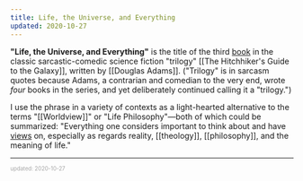```yaml
---
title: Life, the Universe, and Everything
updated: 2020-10-27
---
```


**"Life, the Universe, and Everything"** is the title of the third [book](/books)<!-- [[Books]] --> in the classic sarcastic-comedic science fiction "trilogy" [[The Hitchhiker's Guide to the Galaxy]], written by [[Douglas Adams]]. ("Trilogy" is in sarcasm quotes because Adams, a contrarian and comedian to the very end, wrote _four_ books in the series, and yet deliberately continued calling it a "trilogy.")

I use the phrase in a variety of contexts as a light-hearted alternative to the terms "[[Worldview]]" or "Life Philosophy"&mdash;both of which could be summarized: "Everything one considers important to think about and have [views](/position)<!-- [[Position]] --> on, especially as regards reality, [[theology]], [[philosophy]], and the meaning of life."

---

<sup><sub><font color="#a6a6a6">updated: 2020-10-27</font></sub></sup>
